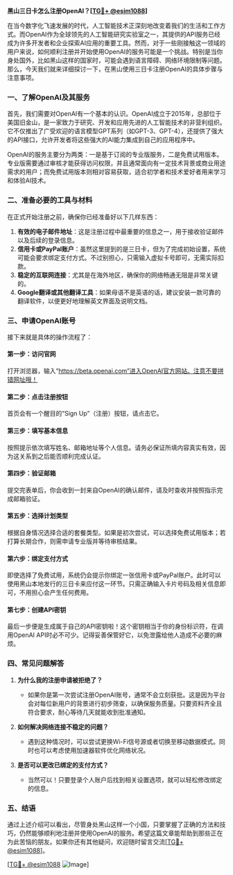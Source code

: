 **黑山三日卡怎么注册OpenAI？[[TG💪+ @esim1088](https://t.me/s/esim1088)]**

在当今数字化飞速发展的时代，人工智能技术正深刻地改变着我们的生活和工作方式。而OpenAI作为全球领先的人工智能研究实验室之一，其提供的API服务已经成为许多开发者和企业探索AI应用的重要工具。然而，对于一些刚接触这一领域的用户来说，如何顺利注册并开始使用OpenAI的服务可能是一个挑战。特别是当你身处国外，比如黑山这样的国家时，可能会遇到语言障碍、网络环境限制等问题。那么，今天我们就来详细探讨一下，在黑山使用三日卡注册OpenAI的具体步骤与注意事项。

### 一、了解OpenAI及其服务

首先，我们需要对OpenAI有一个基本的认识。OpenAI成立于2015年，总部位于美国旧金山，是一家致力于研究、开发和应用先进的人工智能技术的非营利组织。它不仅推出了广受欢迎的语言模型GPT系列（如GPT-3、GPT-4），还提供了强大的API接口，允许开发者将这些强大的AI能力集成到自己的应用程序中。

OpenAI的服务主要分为两类：一是基于订阅的专业版服务，二是免费试用版本。专业版需要通过审核才能获得访问权限，并且通常面向有一定技术背景或商业用途需求的用户；而免费试用版本则相对容易获取，适合初学者和技术爱好者用来学习和体验AI技术。

### 二、准备必要的工具与材料

在正式开始注册之前，确保你已经准备好以下几样东西：

1. **有效的电子邮件地址**：这是注册过程中最重要的信息之一，用于接收验证邮件以及后续的登录信息。
2. **信用卡或PayPal账户**：虽然这里提到的是三日卡，但为了完成初始设置，系统可能会要求绑定支付方式。不过别担心，只需输入虚拟卡号即可，无需实际扣款。
3. **稳定的互联网连接**：尤其是在海外地区，确保你的网络畅通无阻是非常关键的。
4. **Google翻译或其他翻译工具**：如果母语不是英语的话，建议安装一款可靠的翻译软件，以便更好地理解英文界面及说明文档。

### 三、申请OpenAI账号

接下来就是具体的操作流程了：

#### 第一步：访问官网
打开浏览器，输入“https://beta.openai.com”进入OpenAI官方网站。注意不要拼错网址哦！

#### 第二步：点击注册按钮
首页会有一个醒目的“Sign Up”（注册）按钮，请点击它。

#### 第三步：填写基本信息
按照提示依次填写姓名、邮箱地址等个人信息。请务必保证所填内容真实有效，因为这关系到之后能否顺利完成认证。

#### 第四步：验证邮箱
提交完表单后，你会收到一封来自OpenAI的确认邮件，请及时查收并按照指示完成邮箱验证。

#### 第五步：选择计划类型
根据自身情况选择合适的套餐类型。如果是初次尝试，可以选择免费试用版本；若打算长期合作，则需申请专业版并等待审核结果。

#### 第六步：绑定支付方式
即使选择了免费试用，系统仍会提示你绑定一张信用卡或PayPal账户。此时可以使用黑山本地发行的三日卡来应付这一环节。只需正确输入卡片号码及相关信息即可，不用担心会产生任何费用。

#### 第七步：创建API密钥
最后一步便是生成属于自己的API密钥啦！这个密钥相当于你的身份标识符，在调用OpenAI API时必不可少。记得妥善保管好它，以免泄露给他人造成不必要的麻烦。

### 四、常见问题解答

1. **为什么我的注册申请被拒绝了？**
   - 如果你是第一次尝试注册OpenAI账号，通常不会立刻获批。这是因为平台会对每位新用户的背景进行初步筛查，以确保服务质量。只要资料齐全且符合要求，耐心等待几天就能收到批准通知。

2. **如何解决网络连接不稳定的问题？**
   - 遇到这种情况时，可以尝试更换Wi-Fi信号源或者切换至移动数据模式。同时也可以考虑使用加速器软件优化网络状况。

3. **是否可以更改已绑定的支付方式？**
   - 当然可以！只要登录个人账户后找到相关设置选项，就可以轻松修改绑定的信息。

### 五、结语

通过上述介绍可以看出，尽管身处黑山这样一个小国，只要掌握了正确的方法和技巧，仍然能够顺利地注册并使用OpenAI的服务。希望这篇文章能帮助到那些正在为此苦恼的朋友。如果你还有其他疑问，欢迎随时留言交流[[TG💪+ @esim1088](https://t.me/s/esim1088)]。

[[TG💪+ @esim1088](https://t.me/s/esim1088) ![Image](https://i.postimg.cc/4NQfJmqS/Snipaste-2025-05-13-00-14-12.png)]